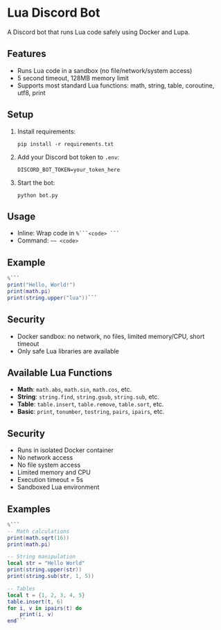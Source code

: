# Lua Discord Bot

A Discord bot that runs Lua code safely using Docker and Lupa.

## Features

- Runs Lua code in a sandbox (no file/network/system access)
- 5 second timeout, 128MB memory limit
- Supports most standard Lua functions: math, string, table, coroutine, utf8, print

## Setup

1. Install requirements:
   ```
   pip install -r requirements.txt
   ```
2. Add your Discord bot token to `.env`:
   ```
   DISCORD_BOT_TOKEN=your_token_here
   ```
3. Start the bot:
   ```
   python bot.py
   ```

## Usage

- Inline: Wrap code in  ` %```<code> ``` `
- Command: `~~ <code>`

## Example

```lua
%```
print("Hello, World!")
print(math.pi)
print(string.upper("lua"))```
```

## Security

- Docker sandbox: no network, no files, limited memory/CPU, short timeout
- Only safe Lua libraries are available
## Available Lua Functions

- **Math**: `math.abs`, `math.sin`, `math.cos`, etc.
- **String**: `string.find`, `string.gsub`, `string.sub`, etc.
- **Table**: `table.insert`, `table.remove`, `table.sort`, etc.
- **Basic**: `print`, `tonumber`, `tostring`, `pairs`, `ipairs`, etc.

## Security

- Runs in isolated Docker container
- No network access
- No file system access
- Limited memory and CPU
- Execution timeout = 5s
- Sandboxed Lua environment

## Examples

```lua
%```
-- Math calculations
print(math.sqrt(16))
print(math.pi)

-- String manipulation
local str = "Hello World"
print(string.upper(str))
print(string.sub(str, 1, 5))

-- Tables
local t = {1, 2, 3, 4, 5}
table.insert(t, 6)
for i, v in ipairs(t) do
    print(i, v)
end```
```
